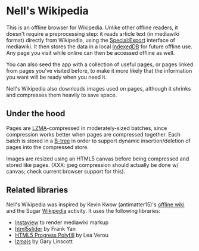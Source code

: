 # Nell's Wikipedia

This is an offline browser for Wikipedia.  Unlike other offline readers,
it doesn't require a preprocessing step: it reads article text (in
mediawiki format) directly from Wikipedia, using the
[Special:Export](http://meta.wikimedia.org/wiki/Special:Export) interface
of mediawiki.  It then stores the data in a local
[IndexedDB](http://en.wikipedia.org/wiki/Indexed_Database_API) for future
offline use.  Any page you visit while online can then be accessed
offline as well.

You can also seed the app with a collection of useful pages, or pages
linked from pages you've visited before, to make it more likely that
the information you want will be ready when you need it.

Nell's Wikipedia also downloads images used on pages, although it shrinks
and compresses them heavily to save space.

## Under the hood

Pages are [LZMA](http://en.wikipedia.org/wiki/LZMA)-compressed in
moderately-sized batches, since compression
works better when pages are compressed together.  Each batch is stored in
a [B-tree](http://en.wikipedia.org/wiki/B-tree) in order to support dynamic
insertion/deletion of pages into the compressed store.

Images are resized using an HTML5 canvas before being compressed and stored
like pages. (XXX: jpeg compression should actually be done w/ canvas; check
current browser support for this).

## Related libraries

Nell's Wikipedia was inspired by Kevin Kwow (antimatter15)'s
[offline wiki](https://code.google.com/p/offline-wiki/) and
the Sugar [Wikipedia](http://wiki.laptop.org/go/WikiBrowse) activity.
It uses the following libraries:
* [Instaview](http://en.wikipedia.org/wiki/User:Pilaf/InstaView) to render mediawiki markup
* [html5slider](http://frankyan.com/labs/html5slider/) by Frank Yan
* [HTML5 Progress Polyfill](https://github.com/LeaVerou/HTML5-Progress-polyfill) by Lea Verou
* [lzmajs](https://github.com/glinscott/lzmajs) by Gary Linscott
